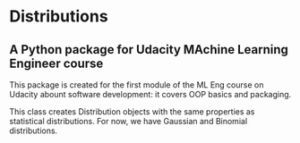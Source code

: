 # Distributions
## A Python package for Udacity MAchine Learning Engineer course

This package is created for the first module of the ML Eng course on Udacity abount software development: it covers OOP basics and packaging.

This class creates Distribution objects with the same properties as statistical distributions. For now, we have Gaussian and Binomial distributions.